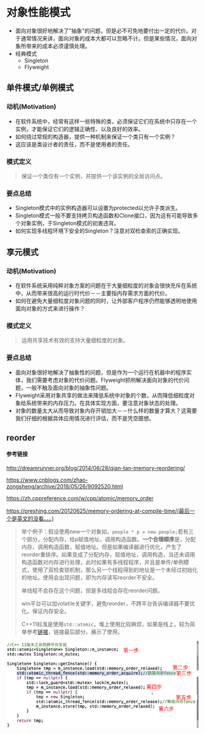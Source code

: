 # 对象性能模式

* 面向对象很好地解决了"抽象"的问题，但是必不可免地要付出一定的代价。对于通常情况来讲，面向对象的成本大都可以忽略不计。但是某些情况，面向对象所带来的成本必须谨慎处理。
* 经典模式
  * Singleton
  * Flyweight

## 单件模式/单例模式

### 动机(Motivation)

* 在软件系统中，经常有这样一些特殊的类，必须保证它们在系统中只存在一个实例，才能保证它们的逻辑正确性、以及良好的效率。
* 如何绕过常规的构造器，提供一种机制来保证一个类只有一个实例？
* 这应该是类设计者的责任，而不是使用者的责任。

### 模式定义

> 保证一个类仅有一个实例，并提供一个该实例的全局访问点。

### 要点总结

* Singleton模式中的实例构造器可以设置为protected以允许子类派生。
* Singleton模式一般不要支持拷贝构造函数和Clone接口，因为这有可能导致多个对象实例，于Singleton模式的初衷违背。
* 如何实现多线程环境下安全的Singleton？注意对双检查索的正确实现。

##  享元模式

### 动机(Motivation)

* 在软件系统采用纯粹对象方案的问题在于大量细粒度的对象会很快充斥在系统中，从而带来很高的运行时代价－－主要指内存需求方面的代价。
* 如何在避免大量细粒度对象问题的同时，让外部客户程序仍然能够透明地使用面向对象的方式来进行操作？

### 模式定义

> 运用共享技术有效的支持大量细粒度的对象。

### 要点总结

* 面向对象很好地解决了抽象性的问题，但是作为一个运行在机器中的程序实体，我们需要考虑对象的代价问题。Flyweight抓哟解决面向对象的代价问题，一般不触及面向对象的抽象性问题。
* Flyweight采用对象共享的做法来降低系统中对象的个数，从而降低细粒度对象给系统带来的内存压力。在具体实现方面，要注意对象状态的处理。
* 对象的数量太大从而导致对象内存开销加大－－什么样的数量才算大？这需要我们仔细的根据具体应用情况进行评估，而不是凭空臆想。

## reorder

#### 参考链接

http://dreamrunner.org/blog/2014/06/28/qian-tan-memory-reordering/

https://www.cnblogs.com/zhao-zongsheng/archive/2018/05/26/9092520.html

https://zh.cppreference.com/w/cpp/atomic/memory_order

https://preshing.com/20120625/memory-ordering-at-compile-time/(最后一个是英文的没看。。。)

> 举个例子：假设使用new一个对象如，`people * p = new people;`若有三个部分，分配内存，给p赋值地址，调用构造函数。**一个合理顺序**是，分配内存，调用构造函数，赋值地址。但是如果编译器进行优化，产生了reorder重排序。如果变成了分配内存，赋值地址，调用构造，当还未调用构造函数对内存进行处理，此时如果有多线程程序，并且是单件/单例模式，使用了双检查锁机制，那么另一个线程得到的地址是一个未经过初始化的地址。使用会出现问题，即为内存读写reorder不安全。
>
> 单线程不会存在这个问题，但是多线程会存在reorder问题。
>
> win平台可以加volatile关键字，避免reorder，不跨平台告诉编译器不要优化。保证内存安全。
>
> C++11标准是使用`std::atomic`，堆上使用比较麻烦，如果是栈上，较为简单参考[链接](https://www.cnblogs.com/zhao-zongsheng/archive/2018/05/26/9092520.html)，链接最后部分，展示了使用。

![06-01](Picture/06-01.png)